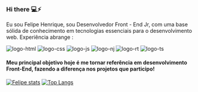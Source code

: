 ### Hi there 💻⚡ 

Eu sou Felipe Henrique, sou Desenvolvedor Front - End Jr, com uma base sólida de conhecimento 
em tecnologias essenciais para o desenvolvimento web. Experiência abrange :

<img src="https://img.shields.io/badge/HTML5-E34F26?style=for-the-badge&logo=html5&logoColor=white" alt="logo-html"> <img src="https://img.shields.io/badge/CSS3-1572B6?style=for-the-badge&logo=css3&logoColor=white" alt="logo-css"> <img src="https://img.shields.io/badge/JavaScript-F7DF1E?style=for-the-badge&logo=javascript&logoColor=black" alt="logo-js"> <img src="https://img.shields.io/badge/Node.js-43853D?style=for-the-badge&logo=node.js&logoColor=white" alt="logo-nj"> <img src="https://img.shields.io/badge/React-20232A?style=for-the-badge&logo=react&logoColor=61DAFB" alt="logo-rt"> <img src="https://img.shields.io/badge/TypeScript-007ACC?style=for-the-badge&logo=typescript&logoColor=white" alt="logo-ts">

<h4>Meu principal objetivo hoje é me tornar referência em desenvolvimento Front-End, fazendo a diferença nos projetos que participo!</h4>



[![Felipe stats](https://github-readme-stats.vercel.app/api?username=FelipeHenrique7)](https://github.com/anuraghazra/github-readme-stats)
[![Top Langs](https://github-readme-stats.vercel.app/api/top-langs/?username=FelipeHenrique7)](https://github.com/anuraghazra/github-readme-stats)
